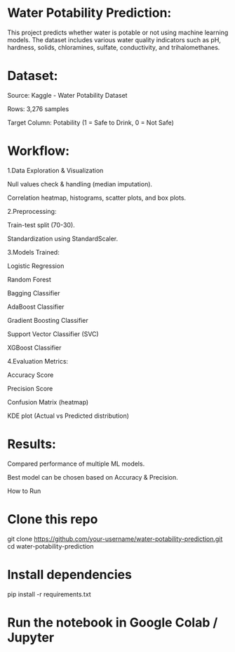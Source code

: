 # Water Potability Prediction:

This project predicts whether water is potable or not using machine learning models. The dataset includes various water quality indicators such as pH, hardness, solids, chloramines, sulfate, conductivity, and trihalomethanes.


# Dataset:

Source: Kaggle - Water Potability Dataset

Rows: 3,276 samples

Target Column: Potability (1 = Safe to Drink, 0 = Not Safe)


# Workflow:

1.Data Exploration & Visualization

Null values check & handling (median imputation).

Correlation heatmap, histograms, scatter plots, and box plots.

2.Preprocessing:

Train-test split (70-30).

Standardization using StandardScaler.

3.Models Trained:

Logistic Regression

Random Forest

Bagging Classifier

AdaBoost Classifier

Gradient Boosting Classifier

Support Vector Classifier (SVC)

XGBoost Classifier

4.Evaluation Metrics:

Accuracy Score

Precision Score

Confusion Matrix (heatmap)

KDE plot (Actual vs Predicted distribution)


# Results:

Compared performance of multiple ML models.

Best model can be chosen based on Accuracy & Precision.


How to Run
# Clone this repo
git clone https://github.com/your-username/water-potability-prediction.git
cd water-potability-prediction

# Install dependencies
pip install -r requirements.txt

# Run the notebook in Google Colab / Jupyter
